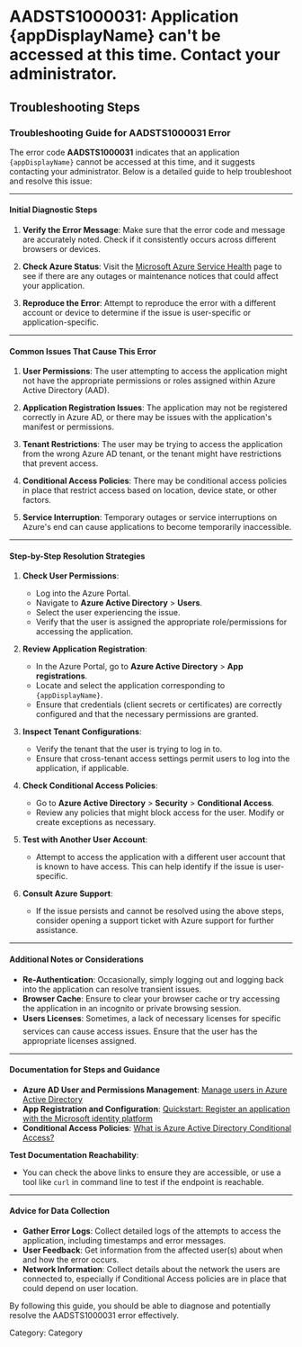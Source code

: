 # AADSTS1000031: Application {appDisplayName} can't be accessed at this time. Contact your administrator.


## Troubleshooting Steps
### Troubleshooting Guide for AADSTS1000031 Error

The error code **AADSTS1000031** indicates that an application `{appDisplayName}` cannot be accessed at this time, and it suggests contacting your administrator. Below is a detailed guide to help troubleshoot and resolve this issue:

---

#### Initial Diagnostic Steps

1. **Verify the Error Message**: Make sure that the error code and message are accurately noted. Check if it consistently occurs across different browsers or devices.

2. **Check Azure Status**: Visit the [Microsoft Azure Service Health](https://status.azure.com/en-us/status) page to see if there are any outages or maintenance notices that could affect your application.

3. **Reproduce the Error**: Attempt to reproduce the error with a different account or device to determine if the issue is user-specific or application-specific.

---

#### Common Issues That Cause This Error

1. **User Permissions**: The user attempting to access the application might not have the appropriate permissions or roles assigned within Azure Active Directory (AAD).

2. **Application Registration Issues**: The application may not be registered correctly in Azure AD, or there may be issues with the application's manifest or permissions.

3. **Tenant Restrictions**: The user may be trying to access the application from the wrong Azure AD tenant, or the tenant might have restrictions that prevent access.

4. **Conditional Access Policies**: There may be conditional access policies in place that restrict access based on location, device state, or other factors.

5. **Service Interruption**: Temporary outages or service interruptions on Azure's end can cause applications to become temporarily inaccessible.

---

#### Step-by-Step Resolution Strategies

1. **Check User Permissions**:
   - Log into the Azure Portal.
   - Navigate to **Azure Active Directory** > **Users**.
   - Select the user experiencing the issue.
   - Verify that the user is assigned the appropriate role/permissions for accessing the application.

2. **Review Application Registration**:
   - In the Azure Portal, go to **Azure Active Directory** > **App registrations**.
   - Locate and select the application corresponding to `{appDisplayName}`.
   - Ensure that credentials (client secrets or certificates) are correctly configured and that the necessary permissions are granted.

3. **Inspect Tenant Configurations**:
   - Verify the tenant that the user is trying to log in to.
   - Ensure that cross-tenant access settings permit users to log into the application, if applicable.

4. **Check Conditional Access Policies**:
   - Go to **Azure Active Directory** > **Security** > **Conditional Access**.
   - Review any policies that might block access for the user. Modify or create exceptions as necessary.

5. **Test with Another User Account**:
   - Attempt to access the application with a different user account that is known to have access. This can help identify if the issue is user-specific.

6. **Consult Azure Support**:
   - If the issue persists and cannot be resolved using the above steps, consider opening a support ticket with Azure support for further assistance.

---

#### Additional Notes or Considerations

- **Re-Authentication**: Occasionally, simply logging out and logging back into the application can resolve transient issues.
- **Browser Cache**: Ensure to clear your browser cache or try accessing the application in an incognito or private browsing session.
- **Users Licenses**: Sometimes, a lack of necessary licenses for specific services can cause access issues. Ensure that the user has the appropriate licenses assigned.

---

#### Documentation for Steps and Guidance

- **Azure AD User and Permissions Management**: [Manage users in Azure Active Directory](https://docs.microsoft.com/en-us/azure/active-directory/users/groups)
- **App Registration and Configuration**: [Quickstart: Register an application with the Microsoft identity platform](https://docs.microsoft.com/en-us/azure/active-directory/develop/quickstart-register-app)
- **Conditional Access Policies**: [What is Azure Active Directory Conditional Access?](https://docs.microsoft.com/en-us/azure/active-directory/conditional-access/overview)

**Test Documentation Reachability**:
- You can check the above links to ensure they are accessible, or use a tool like `curl` in command line to test if the endpoint is reachable.

---

#### Advice for Data Collection

- **Gather Error Logs**: Collect detailed logs of the attempts to access the application, including timestamps and error messages.
- **User Feedback**: Get information from the affected user(s) about when and how the error occurs.
- **Network Information**: Collect details about the network the users are connected to, especially if Conditional Access policies are in place that could depend on user location.

By following this guide, you should be able to diagnose and potentially resolve the AADSTS1000031 error effectively.

Category: Category